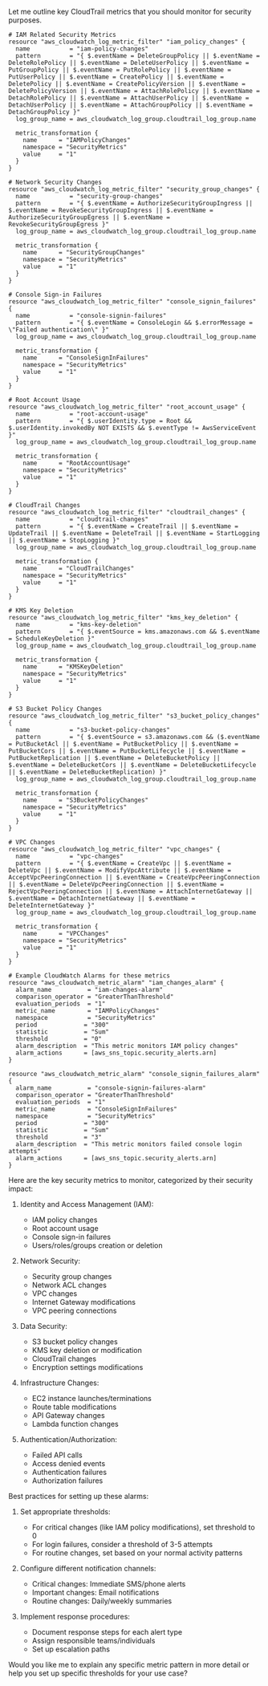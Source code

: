 Let me outline key CloudTrail metrics that you should monitor for security purposes.



```hcl
# IAM Related Security Metrics
resource "aws_cloudwatch_log_metric_filter" "iam_policy_changes" {
  name           = "iam-policy-changes"
  pattern        = "{ $.eventName = DeleteGroupPolicy || $.eventName = DeleteRolePolicy || $.eventName = DeleteUserPolicy || $.eventName = PutGroupPolicy || $.eventName = PutRolePolicy || $.eventName = PutUserPolicy || $.eventName = CreatePolicy || $.eventName = DeletePolicy || $.eventName = CreatePolicyVersion || $.eventName = DeletePolicyVersion || $.eventName = AttachRolePolicy || $.eventName = DetachRolePolicy || $.eventName = AttachUserPolicy || $.eventName = DetachUserPolicy || $.eventName = AttachGroupPolicy || $.eventName = DetachGroupPolicy }"
  log_group_name = aws_cloudwatch_log_group.cloudtrail_log_group.name

  metric_transformation {
    name      = "IAMPolicyChanges"
    namespace = "SecurityMetrics"
    value     = "1"
  }
}

# Network Security Changes
resource "aws_cloudwatch_log_metric_filter" "security_group_changes" {
  name           = "security-group-changes"
  pattern        = "{ $.eventName = AuthorizeSecurityGroupIngress || $.eventName = RevokeSecurityGroupIngress || $.eventName = AuthorizeSecurityGroupEgress || $.eventName = RevokeSecurityGroupEgress }"
  log_group_name = aws_cloudwatch_log_group.cloudtrail_log_group.name

  metric_transformation {
    name      = "SecurityGroupChanges"
    namespace = "SecurityMetrics"
    value     = "1"
  }
}

# Console Sign-in Failures
resource "aws_cloudwatch_log_metric_filter" "console_signin_failures" {
  name           = "console-signin-failures"
  pattern        = "{ $.eventName = ConsoleLogin && $.errorMessage = \"Failed authentication\" }"
  log_group_name = aws_cloudwatch_log_group.cloudtrail_log_group.name

  metric_transformation {
    name      = "ConsoleSignInFailures"
    namespace = "SecurityMetrics"
    value     = "1"
  }
}

# Root Account Usage
resource "aws_cloudwatch_log_metric_filter" "root_account_usage" {
  name           = "root-account-usage"
  pattern        = "{ $.userIdentity.type = Root && $.userIdentity.invokedBy NOT EXISTS && $.eventType != AwsServiceEvent }"
  log_group_name = aws_cloudwatch_log_group.cloudtrail_log_group.name

  metric_transformation {
    name      = "RootAccountUsage"
    namespace = "SecurityMetrics"
    value     = "1"
  }
}

# CloudTrail Changes
resource "aws_cloudwatch_log_metric_filter" "cloudtrail_changes" {
  name           = "cloudtrail-changes"
  pattern        = "{ $.eventName = CreateTrail || $.eventName = UpdateTrail || $.eventName = DeleteTrail || $.eventName = StartLogging || $.eventName = StopLogging }"
  log_group_name = aws_cloudwatch_log_group.cloudtrail_log_group.name

  metric_transformation {
    name      = "CloudTrailChanges"
    namespace = "SecurityMetrics"
    value     = "1"
  }
}

# KMS Key Deletion
resource "aws_cloudwatch_log_metric_filter" "kms_key_deletion" {
  name           = "kms-key-deletion"
  pattern        = "{ $.eventSource = kms.amazonaws.com && $.eventName = ScheduleKeyDeletion }"
  log_group_name = aws_cloudwatch_log_group.cloudtrail_log_group.name

  metric_transformation {
    name      = "KMSKeyDeletion"
    namespace = "SecurityMetrics"
    value     = "1"
  }
}

# S3 Bucket Policy Changes
resource "aws_cloudwatch_log_metric_filter" "s3_bucket_policy_changes" {
  name           = "s3-bucket-policy-changes"
  pattern        = "{ $.eventSource = s3.amazonaws.com && ($.eventName = PutBucketAcl || $.eventName = PutBucketPolicy || $.eventName = PutBucketCors || $.eventName = PutBucketLifecycle || $.eventName = PutBucketReplication || $.eventName = DeleteBucketPolicy || $.eventName = DeleteBucketCors || $.eventName = DeleteBucketLifecycle || $.eventName = DeleteBucketReplication) }"
  log_group_name = aws_cloudwatch_log_group.cloudtrail_log_group.name

  metric_transformation {
    name      = "S3BucketPolicyChanges"
    namespace = "SecurityMetrics"
    value     = "1"
  }
}

# VPC Changes
resource "aws_cloudwatch_log_metric_filter" "vpc_changes" {
  name           = "vpc-changes"
  pattern        = "{ $.eventName = CreateVpc || $.eventName = DeleteVpc || $.eventName = ModifyVpcAttribute || $.eventName = AcceptVpcPeeringConnection || $.eventName = CreateVpcPeeringConnection || $.eventName = DeleteVpcPeeringConnection || $.eventName = RejectVpcPeeringConnection || $.eventName = AttachInternetGateway || $.eventName = DetachInternetGateway || $.eventName = DeleteInternetGateway }"
  log_group_name = aws_cloudwatch_log_group.cloudtrail_log_group.name

  metric_transformation {
    name      = "VPCChanges"
    namespace = "SecurityMetrics"
    value     = "1"
  }
}

# Example CloudWatch Alarms for these metrics
resource "aws_cloudwatch_metric_alarm" "iam_changes_alarm" {
  alarm_name          = "iam-changes-alarm"
  comparison_operator = "GreaterThanThreshold"
  evaluation_periods  = "1"
  metric_name         = "IAMPolicyChanges"
  namespace           = "SecurityMetrics"
  period             = "300"
  statistic          = "Sum"
  threshold          = "0"
  alarm_description  = "This metric monitors IAM policy changes"
  alarm_actions      = [aws_sns_topic.security_alerts.arn]
}

resource "aws_cloudwatch_metric_alarm" "console_signin_failures_alarm" {
  alarm_name          = "console-signin-failures-alarm"
  comparison_operator = "GreaterThanThreshold"
  evaluation_periods  = "1"
  metric_name         = "ConsoleSignInFailures"
  namespace           = "SecurityMetrics"
  period             = "300"
  statistic          = "Sum"
  threshold          = "3"
  alarm_description  = "This metric monitors failed console login attempts"
  alarm_actions      = [aws_sns_topic.security_alerts.arn]
}

```

Here are the key security metrics to monitor, categorized by their security impact:

1. Identity and Access Management (IAM):
   - IAM policy changes
   - Root account usage
   - Console sign-in failures
   - Users/roles/groups creation or deletion

2. Network Security:
   - Security group changes
   - Network ACL changes
   - VPC changes
   - Internet Gateway modifications
   - VPC peering connections

3. Data Security:
   - S3 bucket policy changes
   - KMS key deletion or modification
   - CloudTrail changes
   - Encryption settings modifications

4. Infrastructure Changes:
   - EC2 instance launches/terminations
   - Route table modifications
   - API Gateway changes
   - Lambda function changes

5. Authentication/Authorization:
   - Failed API calls
   - Access denied events
   - Authentication failures
   - Authorization failures

Best practices for setting up these alarms:

1. Set appropriate thresholds:
   - For critical changes (like IAM policy modifications), set threshold to 0
   - For login failures, consider a threshold of 3-5 attempts
   - For routine changes, set based on your normal activity patterns

2. Configure different notification channels:
   - Critical changes: Immediate SMS/phone alerts
   - Important changes: Email notifications
   - Routine changes: Daily/weekly summaries

3. Implement response procedures:
   - Document response steps for each alert type
   - Assign responsible teams/individuals
   - Set up escalation paths

Would you like me to explain any specific metric pattern in more detail or help you set up specific thresholds for your use case?